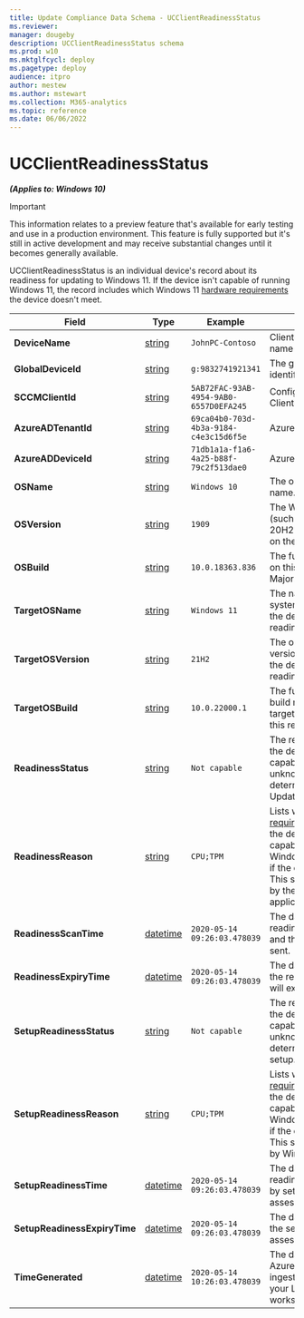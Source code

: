 ```yaml
---
title: Update Compliance Data Schema - UCClientReadinessStatus
ms.reviewer: 
manager: dougeby
description: UCClientReadinessStatus schema
ms.prod: w10
ms.mktglfcycl: deploy
ms.pagetype: deploy
audience: itpro
author: mestew
ms.author: mstewart
ms.collection: M365-analytics
ms.topic: reference
ms.date: 06/06/2022
---
```


# UCClientReadinessStatus
<!--37063317, 30141258, 37063041-->
***(Applies to: Windows 10)***

> [!Important]
> This information relates to a preview feature that's available for early testing and use in a production environment. This feature is fully supported but it's still in active development and may receive substantial changes until it becomes generally available.

UCClientReadinessStatus is an individual device's record about its readiness for updating to Windows 11. If the device isn't capable of running Windows 11, the record includes which Windows 11 [hardware requirements](/windows/whats-new/windows-11-requirements#hardware-requirements) the device doesn't meet.

|Field |Type |Example |Description |
|---|---|---|---|
| **DeviceName** |  [string](/azure/kusto/query/scalar-data-types/string) | `JohnPC-Contoso` | Client-provided device name |
| **GlobalDeviceId** |  [string](/azure/kusto/query/scalar-data-types/string) | `g:9832741921341` | The global device identifier. |
| **SCCMClientId** |  [string](/azure/kusto/query/scalar-data-types/string) | `5AB72FAC-93AB-4954-9AB0-6557D0EFA245` | Configuration Manager Client ID, if available. |
| **AzureADTenantId** |  [string](/azure/kusto/query/scalar-data-types/string) | `69ca04b0-703d-4b3a-9184-c4e3c15d6f5e` | Azure AD Tenant ID |
| **AzureADDeviceId** |  [string](/azure/kusto/query/scalar-data-types/string) | `71db1a1a-f1a6-4a25-b88f-79c2f513dae0` | Azure AD Device ID |
| **OSName** |  [string](/azure/kusto/query/scalar-data-types/string) | `Windows 10` | The operating system name. |
| **OSVersion** | [string](/azure/kusto/query/scalar-data-types/string) | `1909` | The Win10 OS Version (such as 19H2, 20H1, 20H2) currently installed on the device. |
| **OSBuild** |  [string](/azure/kusto/query/scalar-data-types/string) | `10.0.18363.836` | The full OS build installed on this device, such as Major.Minor.Build.Revision  |
| **TargetOSName** | [string](/azure/kusto/query/scalar-data-types/string) | `Windows 11` | The name of the operating system being targeted to the device for this readiness record.|
| **TargetOSVersion** |  [string](/azure/kusto/query/scalar-data-types/string)  | `21H2` | The operating system version being targeted to the device for this readiness record.|
| **TargetOSBuild** |  [string](/azure/kusto/query/scalar-data-types/string) | `10.0.22000.1` | The full operating system build number that's being targeted to the device for this readiness record.|
| **ReadinessStatus** |  [string](/azure/kusto/query/scalar-data-types/string) | `Not capable` | The readiness status of the device is either capable, not capable, or unknown. This status is determined by Windows Update.|
| **ReadinessReason** | [string](/azure/kusto/query/scalar-data-types/string) | `CPU;TPM` | Lists which [hardware requirements](/windows/whats-new/windows-11-requirements#hardware-requirements) are blocking the device from being capable of installing Windows 11. Field is null if the device is capable. This status is determined by the Windows Update applicability. |
| **ReadinessScanTime** | [datetime](/azure/kusto/query/scalar-data-types/datetime) | `2020-05-14 09:26:03.478039` | The date and time when readiness was assessed and the assessment was sent.|
| **ReadinessExpiryTime**| [datetime](/azure/kusto/query/scalar-data-types/datetime) | `2020-05-14 09:26:03.478039` | The date and time when the  readiness assessment will expire.|
| **SetupReadinessStatus**| [string](/azure/kusto/query/scalar-data-types/string) | `Not capable` | The readiness status of the device is either capable, not capable, or unknown. This status is determined by Windows setup.|
| **SetupReadinessReason** | [string](/azure/kusto/query/scalar-data-types/string) | `CPU;TPM` | Lists which [hardware requirements](/windows/whats-new/windows-11-requirements#hardware-requirements) are blocking the device from being capable of installing Windows 11. Field is null if the device is capable. This status is determined by Windows setup. |
| **SetupReadinessTime** | [datetime](/azure/kusto/query/scalar-data-types/datetime) | `2020-05-14 09:26:03.478039` | The date and time when readiness was assessed by setup and the assessment was sent.|
| **SetupReadinessExpiryTime** |  [datetime](/azure/kusto/query/scalar-data-types/datetime) | `2020-05-14 09:26:03.478039` | The date and time when the setup readiness assessment will expire.|
| **TimeGenerated** |  [datetime](/azure/kusto/query/scalar-data-types/datetime) | `2020-05-14 10:26:03.478039` | The date and time when Azure Monitor Logs ingested this record for your Log Analytics workspace.|
